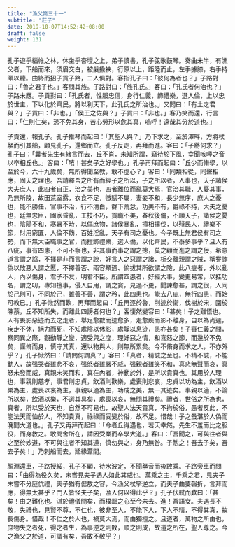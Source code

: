 ```yaml
---
title: "漁父第三十一"
subtitle: "莊子"
date: 2019-10-07T14:52:42+08:00
draft: false
weight: 131
---
```




孔子遊乎緇帷之林，休坐乎杏壇之上，弟子讀書，孔子弦歌鼓琴。奏曲未半，有漁父者，下船而來，須眉交白，被髮揄袂，行原以上，距陸而止，左手據膝，右手持頤以聽。曲終而招子貢子路，二人俱對。客指孔子曰：「<span class="text-secondary">彼何為者也？</span>」子路對曰：「<span class="text-secondary">魯之君子也。</span>」客問其族。子路對曰：「<span class="text-secondary">族孔氏。</span>」客曰：「<span class="text-secondary">孔氏者何治也？</span>」子路未應。子貢對曰：「<span class="text-secondary">孔氏者，性服忠信，身行仁義，飾禮樂，選人倫，上以忠於世主，下以化於齊民，將以利天下，此孔氏之所治也。</span>」又問曰：「<span class="text-secondary">有土之君與？</span>」子貢曰：「<span class="text-secondary">非也。</span>」「<span class="text-secondary">侯王之佐與？</span>」子貢曰：「<span class="text-secondary">非也。</span>」客乃笑而還，行言曰：「<span class="text-secondary">仁則仁矣，恐不免其身，苦心勞形以危其真，嗚呼！遠哉其分於道也。</span>」

子貢還，報孔子。孔子推琴而起曰：「<span class="text-secondary">其聖人與？</span>」乃下求之，至於澤畔，方將杖拏而引其船，顧見孔子，還鄉而立。孔子反走，再拜而進。客曰：「<span class="text-secondary">子將何求？</span>」孔子曰：「<span class="text-secondary">曩者先生有緒言而去，丘不肖，未知所謂，竊待於下風，幸聞咳唾之音以卒相丘也。</span>」客曰：「<span class="text-secondary">嘻！甚矣子之好學也。</span>」孔子再拜而起曰：「<span class="text-secondary">丘少而脩學，以至於今，六十九歲矣，無所得聞至教，敢不虛心？</span>」客曰：「<span class="text-secondary">同類相從，同聲相應，固天之理也。吾請釋吾之所有而經子之所以，子之所以者，人事也，天子諸侯大夫庶人，此四者自正，治之美也，四者離位而亂莫大焉，官治其職，人憂其事，乃無所陵，故田荒室露，衣食不足，徵賦不屬，妻妾不和，長少無序，庶人之憂也，能不勝任，官事不治，行不清白，群下荒怠，功美不有，爵祿不持，大夫之憂也，廷無忠臣，國家昏亂，工技不巧，貢職不美，春秋後倫，不順天子，諸侯之憂也，陰陽不和，寒暑不時，以傷庶物，諸侯暴亂，擅相攘伐，以殘民人，禮樂不節，財用窮匱，人倫不飭，百姓淫亂，天子有司之憂也。今子既上無君侯有司之勢，而下無大臣職事之官，而擅飾禮樂，選人倫，以化齊民，不泰多事乎？且人有八疵，事有四患，不可不察也，非其事而事之謂之摠，莫之顧而進之謂之佞，希意道言謂之諂，不擇是非而言謂之諛，好言人之惡謂之讒，析交離親謂之賊，稱譽詐偽以敗惡人謂之慝，不擇善否、兩容頰適、偷拔其所欲謂之險，此八疵者，外以亂人，內以傷身，君子不友，明君不臣。所謂四患者，好經大事，變更易常，以挂功名，謂之叨，專知擅事，侵人自用，謂之貪，見過不更，聞諫愈甚，謂之很，人同於己則可，不同於己，雖善不善，謂之矜，此四患也。能去八疵，無行四患，而始可教已。</span>」孔子愀然而歎，再拜而起曰：「<span class="text-secondary">丘再逐於魯，削迹於衞，伐樹於宋，圍於陳蔡，丘不知所失，而離此四謗者何也？</span>」客悽然變容曰：「<span class="text-secondary">甚矣！子之難悟也。人有畏影惡迹而去之走者，舉足愈數而迹愈多，走愈疾而影不離身，自以為尚遲，疾走不休，絕力而死，不知處陰以休影，處靜以息迹，愚亦甚矣！子審仁義之間，察同異之際，觀動靜之變，適受與之度，理好惡之情，和喜怒之節，而幾於不免矣，謹脩而身，慎守其真，還以物與人，則無所累矣。今不脩身而求之人，不亦外乎？</span>」孔子愀然曰：「<span class="text-secondary">請問何謂真？</span>」客曰：「<span class="text-secondary">真者，精誠之至也。不精不誠，不能動人，故强哭者雖悲不哀，强怒者雖嚴不威，强親者雖笑不和，真悲無聲而哀，真怒未發而威，真親未笑而和，真在內者，神動於外，是所以貴真也。其用於人理也，事親則慈孝，事君則忠貞，飲酒則歡樂，處喪則悲哀，忠貞以功為主，飲酒以樂為主，處喪以哀為主，事親以適為主，功成之美，無一其迹矣。事親以適，不論所以矣，飲酒以樂，不選其具矣，處喪以哀，無問其禮矣。禮者，世俗之所為也，真者，所以受於天也，自然不可易也，故聖人法天貴真，不拘於俗，愚者反此，不能法天而恤於人，不知貴真，祿祿而受變於俗，故不足。惜哉！子之蚤湛於人偽而晚聞大道也。</span>」孔子又再拜而起曰：「<span class="text-secondary">今者丘得遇也，若天幸然。先生不羞而比之服役，而身教之。敢問舍所在，請因受業而卒學大道。</span>」客曰：「<span class="text-secondary">吾聞之，可與往者與之至於妙道，不可與往者不知其道，慎勿與之，身乃無咎。子勉之！吾去子矣，吾去子矣！</span>」乃刺船而去，延緣葦間。

顏淵還車，子路授綏，孔子不顧，待水波定，不聞拏音而後敢乘。子路旁車而問曰：「<span class="text-secondary">由得為役久矣，未嘗見夫子遇人如此其威也。萬乘之主，千乘之君，見夫子未嘗不分庭伉禮，夫子猶有倨敖之容，今漁父杖拏逆立，而夫子曲要磬折，言拜而應，得無太甚乎？門人皆怪夫子矣，漁人何以得此乎？</span>」孔子伏軾而歎曰：「<span class="text-secondary">甚矣！由之難化也。湛於禮儀間矣，而樸鄙之心至今未去。進！吾語女。夫遇長不敬，失禮也，見賢不尊，不仁也，彼非至人，不能下人，下人不精，不得其真，故長傷身。惜哉！不仁之於人也，禍莫大焉，而由獨擅之。且道者，萬物之所由也，庶物失之者死，得之者生，為事逆之則敗，順之則成，故道之所在，聖人尊之。今之漁父之於道，可謂有矣，吾敢不敬乎？</span>」